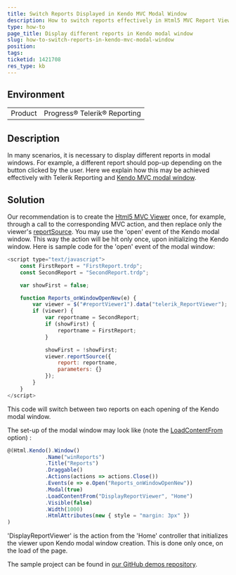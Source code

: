 ```yaml
---
title: Switch Reports Displayed in Kendo MVC Modal Window
description: How to switch reports effectively in Html5 MVC Report Viewer hosted in Kendo MVC modal window
type: how-to
page_title: Display different reports in Kendo modal window
slug: how-to-switch-reports-in-kendo-mvc-modal-window
position: 
tags: 
ticketid: 1421708
res_type: kb
---
```


## Environment
<table>
	<tbody>
		<tr>
			<td>Product</td>
			<td>Progress® Telerik® Reporting</td>
		</tr>
	</tbody>
</table>


## Description
In many scenarios, it is necessary to display different reports in modal windows. For example, a different report should pop-up depending on the button clicked by the user. Here we explain how this may be achieved effectively with Telerik Reporting and [Kendo MVC modal window](../../aspnet-mvc/helpers/layout/window/overview).

## Solution
Our recommendation is to create the [Html5 MVC Viewer](../mvc-report-viewer-extension-overview) once, for example, through a call to the corresponding MVC action, and then replace only the viewer's [reportSource](../html5-report-viewer-reportviewer-methods-reportsource-rs). You may use the 'open' event of the Kendo modal window. This way the action will be hit only once, upon initializing the Kendo window.
Here is sample code for the 'open' event of the modal window:
```JavaScript
<script type="text/javascript">
    const FirstReport = "FirstReport.trdp";
    const SecondReport = "SecondReport.trdp";

    var showFirst = false;

    function Reports_onWindowOpenNew(e) {
        var viewer = $("#reportViewer1").data("telerik_ReportViewer");
        if (viewer) {
            var reportname = SecondReport;
            if (showFirst) {
                reportname = FirstReport;
            }

            showFirst = !showFirst;
            viewer.reportSource({
                report: reportname,
                parameters: {}
            });
        }
    }
</script>
```
This code will switch between two reports on each opening of the Kendo modal window.

The set-up of the modal window may look like (note the [LoadContentFrom](../../aspnet-mvc/helpers/layout/window/content) option) :
```JavaScript
@(Html.Kendo().Window()
            .Name("winReports")
            .Title("Reports")
            .Draggable()
            .Actions(actions => actions.Close())
            .Events(e => e.Open("Reports_onWindowOpenNew"))
            .Modal(true)
            .LoadContentFrom("DisplayReportViewer", "Home")
            .Visible(false)
            .Width(1000)
            .HtmlAttributes(new { style = "margin: 3px" })
)
```
'DisplayReportViewer' is the action from the 'Home' controller that initializes the viewer upon Kendo modal window creation. This is done only once, on the load of the page.

The sample project can be found in [our GitHub demos repository](https://github.com/telerik/reporting-samples/tree/master/SwitchReportsInMvcKendoModal).

